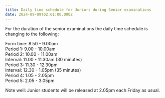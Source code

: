 ```yaml
---
title: Daily time schedule for Juniors during Senior examinations
date: 2024-09-09T02:01:00.000Z
---
```

For the duration of the senior examinations the daily time schedule is changing to the following:  

Form time:  8.50 - 9.00am  
Period 1:   9.00 - 10.00am  
Period 2:  10.00 - 11.00am  
Interval:  11.00 - 11.30am (30 minutes)  
Period 3:  11.30 - 12.30pm  
Interval:  12.30 -  1.05pm (35 minutes)  
Period 4:   1.05 -  2.05pm  
Period 5:   2.05 -  3.05pm  

Note well: Junior students will be released at 2.05pm each Friday as usual.
